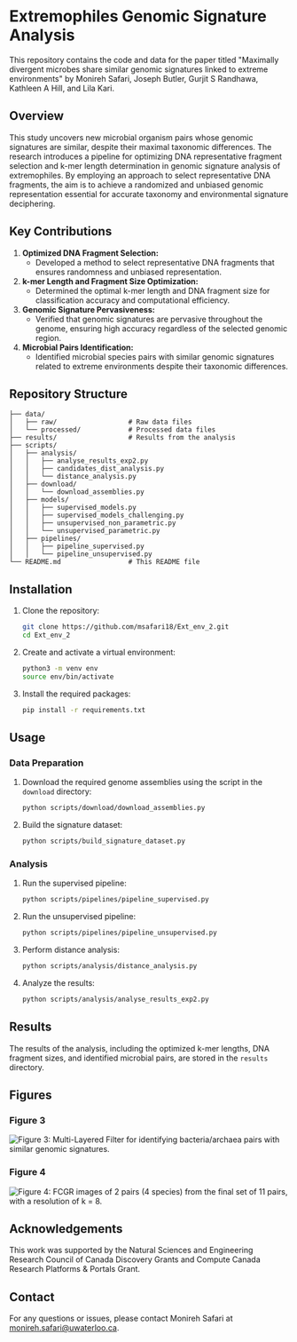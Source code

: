 
# Extremophiles Genomic Signature Analysis

This repository contains the code and data for the paper titled "Maximally divergent microbes share similar genomic signatures linked to extreme environments" by Monireh Safari, Joseph Butler, Gurjit S Randhawa, Kathleen A Hill, and Lila Kari.

## Overview

This study uncovers new microbial organism pairs whose genomic signatures are similar, despite their maximal taxonomic differences. The research introduces a pipeline for optimizing DNA representative fragment selection and k-mer length determination in genomic signature analysis of extremophiles. By employing an approach to select representative DNA fragments, the aim is to achieve a randomized and unbiased genomic representation essential for accurate taxonomy and environmental signature deciphering.

## Key Contributions

1. **Optimized DNA Fragment Selection:** 
   - Developed a method to select representative DNA fragments that ensures randomness and unbiased representation.
2. **k-mer Length and Fragment Size Optimization:** 
   - Determined the optimal k-mer length and DNA fragment size for classification accuracy and computational efficiency.
3. **Genomic Signature Pervasiveness:** 
   - Verified that genomic signatures are pervasive throughout the genome, ensuring high accuracy regardless of the selected genomic region.
4. **Microbial Pairs Identification:** 
   - Identified microbial species pairs with similar genomic signatures related to extreme environments despite their taxonomic differences.

## Repository Structure

```
├── data/
│   ├── raw/                  # Raw data files
│   └── processed/            # Processed data files
├── results/                  # Results from the analysis
├── scripts/
│   ├── analysis/
│   │   ├── analyse_results_exp2.py
│   │   ├── candidates_dist_analysis.py
│   │   └── distance_analysis.py
│   ├── download/
│   │   └── download_assemblies.py
│   ├── models/
│   │   ├── supervised_models.py
│   │   ├── supervised_models_challenging.py
│   │   ├── unsupervised_non_parametric.py
│   │   └── unsupervised_parametric.py
│   ├── pipelines/
│   │   ├── pipeline_supervised.py
│   │   └── pipeline_unsupervised.py
└── README.md                 # This README file
```

## Installation

1. Clone the repository:
   ```bash
   git clone https://github.com/msafari18/Ext_env_2.git
   cd Ext_env_2
   ```

2. Create and activate a virtual environment:
   ```bash
   python3 -m venv env
   source env/bin/activate
   ```

3. Install the required packages:
   ```bash
   pip install -r requirements.txt
   ```

## Usage

### Data Preparation

1. Download the required genome assemblies using the script in the `download` directory:
   ```bash
   python scripts/download/download_assemblies.py
   ```

2. Build the signature dataset:
   ```bash
   python scripts/build_signature_dataset.py
   ```

### Analysis

1. Run the supervised pipeline:
   ```bash
   python scripts/pipelines/pipeline_supervised.py
   ```

2. Run the unsupervised pipeline:
   ```bash
   python scripts/pipelines/pipeline_unsupervised.py
   ```

3. Perform distance analysis:
   ```bash
   python scripts/analysis/distance_analysis.py
   ```

4. Analyze the results:
   ```bash
   python scripts/analysis/analyse_results_exp2.py
   ```

## Results

The results of the analysis, including the optimized k-mer lengths, DNA fragment sizes, and identified microbial pairs, are stored in the `results` directory.

## Figures

### Figure 3
![Figure 3: Multi-Layered Filter for identifying bacteria/archaea pairs with similar genomic signatures.](fig3.png)

### Figure 4
![Figure 4: FCGR images of 2 pairs (4 species) from the final set of 11 pairs, with a resolution of k = 8.](fig4.png)

## Acknowledgements

This work was supported by the Natural Sciences and Engineering Research Council of Canada Discovery Grants and Compute Canada Research Platforms & Portals Grant.

## Contact

For any questions or issues, please contact Monireh Safari at monireh.safari@uwaterloo.ca.
